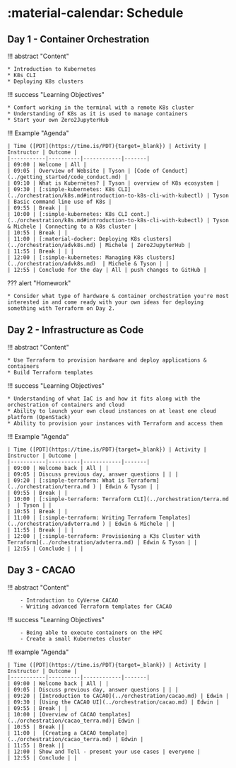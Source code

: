 # :material-calendar: Schedule

## Day 1 - Container Orchestration

!!! abstract "Content"

    * Introduction to Kubernetes
    * K8s CLI
    * Deploying K8s clusters

!!! success "Learning Objectives"

    * Comfort working in the terminal with a remote K8s cluster
    * Understanding of K8s as it is used to manage containers
    * Start your own Zero2JupyterHub

!!! Example "Agenda"

    | Time ([PDT](https://time.is/PDT){target=_blank}) | Activity | Instructor | Outcome | 
    |-----------|----------|------------|-------|
    | 09:00 | Welcome | All |
    | 09:05 | Overview of Website | Tyson | [Code of Conduct](../getting_started/code_conduct.md) |
    | 09:10 | What is Kubernetes? | Tyson | overview of K8s ecosystem |
    | 09:30 | [:simple-kubernetes: K8s CLI](../orchestration/k8s.md#introduction-to-k8s-cli-with-kubectl) | Tyson | Basic command line use of K8s |
    | 09:55 | Break | |
    | 10:00 | [:simple-kubernetes: K8s CLI cont.](../orchestration/k8s.md#introduction-to-k8s-cli-with-kubectl) | Tyson & Michele | Connecting to a K8s cluster | 
    | 10:55 | Break | |
    | 11:00 | [:material-docker: Deploying K8s clusters](../orchestration/advk8s.md) | Michele | Zero2JupyterHub | 
    | 11:55 | Break | | |
    | 12:00 | [:simple-kubernetes: Managing K8s clusters](../orchestration/advk8s.md)  | Michele & Tyson | | 
    | 12:55 | Conclude for the day | All | push changes to GitHub |

??? alert "Homework"

    * Consider what type of hardware & container orchestration you're most interested in and come ready with your own ideas for deploying something with Terraform on Day 2.

## Day 2 - Infrastructure as Code 

!!! abstract "Content"

    * Use Terraform to provision hardware and deploy applications & containers
    * Build Terraform templates

!!! success "Learning Objectives"

    * Understanding of what IaC is and how it fits along with the orchestration of containers and cloud
    * Ability to launch your own cloud instances on at least one cloud platform (OpenStack)
    * Ability to provision your instances with Terraform and access them

!!! Example "Agenda"

    | Time ([PDT](https://time.is/PDT){target=_blank}) | Activity | Instructor | Outcome | 
    |-----------|----------|------------|-------|
    | 09:00 | Welcome back | All | |
    | 09:05 | Discuss previous day, answer questions | | |
    | 09:20 | [:simple-terraform: What is Terraform](../orchestration/terra.md ) | Edwin & Tyson | |
    | 09:55 | Break | |
    | 10:00 | [:simple-terraform: Terraform CLI](../orchestration/terra.md )  | Tyson | |
    | 10:55 | Break | |
    | 11:00 | [:simple-terraform: Writing Terraform Templates](../orchestration/advterra.md ) | Edwin & Michele | | 
    | 11:55 | Break | | |
    | 12:00 | [:simple-terraform: Provisioning a K3s Cluster with Terraform](../orchestration/advterra.md) | Edwin & Tyson | | 
    | 12:55 | Conclude | | |

## Day 3 - CACAO

!!! abstract "Content"

        - Introduction to CyVerse CACAO
        - Writing advanced Terraform templates for CACAO

!!! success "Learning Objectives"

        - Being able to execute containers on the HPC
        - Create a small Kubernetes cluster

!!! example "Agenda"

    | Time ([PDT](https://time.is/PDT){target=_blank}) | Activity | Instructor | Outcome | 
    |-----------|----------|------------|-------|
    | 09:00 | Welcome back | All | |
    | 09:05 | Discuss previous day, answer questions | | |
    | 09:20 | [Introduction to CACAO](../orchestration/cacao.md) | Edwin |
    | 09:30 | [Using the CACAO UI](../orchestration/cacao.md) | Edwin |
    | 09:55 | Break | |
    | 10:00 | [Overview of CACAO templates](../orchestration/cacao_terra.md)| Edwin |
    | 10:55 | Break ||
    | 11:00 |  [Creating a CACAO template](../orchestration/cacao_terra.md) | Edwin |
    | 11:55 | Break ||
    | 12:00 | Show and Tell - present your use cases | everyone |
    | 12:55 | Conclude | |


